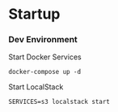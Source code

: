 # Startup

### Dev Environment

Start Docker Services

```
docker-compose up -d
```

Start LocalStack

```
SERVICES=s3 localstack start
```

